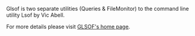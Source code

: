 Glsof is two separate utilities (Queries & FileMonitor) to the command line utility Lsof by Vic Abell.

For more details please visit <a href="http://glsof.sourceforge.net" target="_blank">GLSOF's home page</a>.
